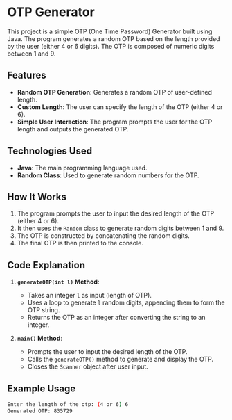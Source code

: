 # OTP Generator

This project is a simple OTP (One Time Password) Generator built using Java. The program generates a random OTP based on the length provided by the user (either 4 or 6 digits). The OTP is composed of numeric digits between 1 and 9.

## Features
- **Random OTP Generation**: Generates a random OTP of user-defined length.
- **Custom Length**: The user can specify the length of the OTP (either 4 or 6).
- **Simple User Interaction**: The program prompts the user for the OTP length and outputs the generated OTP.

## Technologies Used
- **Java**: The main programming language used.
- **Random Class**: Used to generate random numbers for the OTP.

## How It Works
1. The program prompts the user to input the desired length of the OTP (either 4 or 6).
2. It then uses the `Random` class to generate random digits between 1 and 9.
3. The OTP is constructed by concatenating the random digits.
4. The final OTP is then printed to the console.

## Code Explanation
1. **`generateOTP(int l)` Method**:
   - Takes an integer `l` as input (length of OTP).
   - Uses a loop to generate `l` random digits, appending them to form the OTP string.
   - Returns the OTP as an integer after converting the string to an integer.

2. **`main()` Method**:
   - Prompts the user to input the desired length of the OTP.
   - Calls the `generateOTP()` method to generate and display the OTP.
   - Closes the `Scanner` object after user input.

## Example Usage

```bash
Enter the length of the otp: (4 or 6) 6
Generated OTP: 835729
```